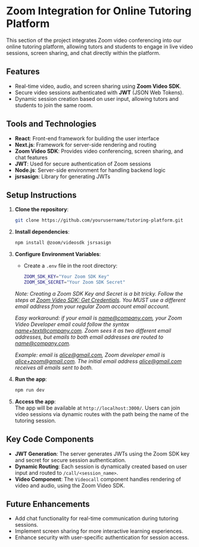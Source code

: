 # Zoom Integration for Online Tutoring Platform

This section of the project integrates Zoom video conferencing into our online tutoring platform, allowing tutors and students to engage in live video sessions, screen sharing, and chat directly within the platform.

## Features

- Real-time video, audio, and screen sharing using **Zoom Video SDK**.
- Secure video sessions authenticated with **JWT** (JSON Web Tokens).
- Dynamic session creation based on user input, allowing tutors and students to join the same room.

## Tools and Technologies

- **React**: Front-end framework for building the user interface
- **Next.js**: Framework for server-side rendering and routing
- **Zoom Video SDK**: Provides video conferencing, screen sharing, and chat features
- **JWT**: Used for secure authentication of Zoom sessions
- **Node.js**: Server-side environment for handling backend logic
- **jsrsasign**: Library for generating JWTs

## Setup Instructions

1. **Clone the repository**:
   ```bash
   git clone https://github.com/yourusername/tutoring-platform.git
   ```

2. **Install dependencies**:
   ```bash
   npm install @zoom/videosdk jsrsasign
   ```

3. **Configure Environment Variables**:
   - Create a `.env` file in the root directory:

     ```bash
     ZOOM_SDK_KEY="Your Zoom SDK Key"
     ZOOM_SDK_SECRET="Your Zoom SDK Secret"
     ```
    *Note: Creating a Zoom SDK Key and Secret is a bit tricky. Follow the steps at [Zoom Video SDK: Get Credentials](https://developers.zoom.us/docs/video-sdk/get-credentials/#get-video-sdk-credentials).
    You MUST use a different email address from your regular Zoom account email account.*
    
    *Easy workaround: if your email is name@company.com, your Zoom Video Developer email could follow the syntax name+text@company.com. Zoom sees it as two different email addresses, but emails to both email addresses are routed to name@company.com.*  

    *Example: email is alice@gmail.com, Zoom developer email is alice+zoom@gmail.com. The initial email address alice@gmail.com receives all emails sent to both.*


4. **Run the app**:
   ```bash
   npm run dev
   ```

5. **Access the app**:  
   The app will be available at `http://localhost:3000/`. Users can join video sessions via dynamic routes with the path being the name of the tutoring session.

## Key Code Components

- **JWT Generation**: The server generates JWTs using the Zoom SDK key and secret for secure session authentication.
- **Dynamic Routing**: Each session is dynamically created based on user input and routed to `/call/<session_name>`.
- **Video Component**: The `Videocall` component handles rendering of video and audio, using the Zoom Video SDK.

## Future Enhancements

- Add chat functionality for real-time communication during tutoring sessions.
- Implement screen sharing for more interactive learning experiences.
- Enhance security with user-specific authentication for session access.

